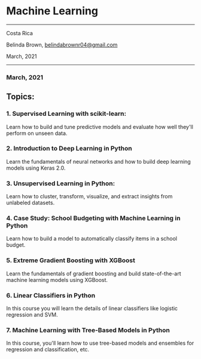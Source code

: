 # Machine Learning

----------

Costa Rica

Belinda Brown, belindabrownr04@gmail.com

March, 2021

----------

### March, 2021

## Topics:

### 1. Supervised Learning with scikit-learn:

Learn how to build and tune predictive models and evaluate how well they'll perform on unseen data.


### 2. Introduction to Deep Learning in Python

Learn the fundamentals of neural networks and how to build deep learning models using Keras 2.0.


### 3. Unsupervised Learning in Python:

Learn how to cluster, transform, visualize, and extract insights from unlabeled datasets.


### 4. Case Study: School Budgeting with Machine Learning in Python

Learn how to build a model to automatically classify items in a school budget.

### 5. Extreme Gradient Boosting with XGBoost

Learn the fundamentals of gradient boosting and build state-of-the-art machine learning models using XGBoost.


### 6. Linear Classifiers in Python

In this course you will learn the details of linear classifiers like logistic regression and SVM.

### 7. Machine Learning with Tree-Based Models in Python

In this course, you'll learn how to use tree-based models and ensembles for regression and classification, etc.

